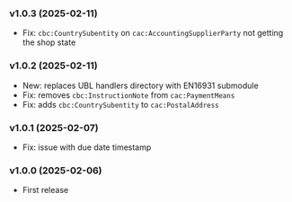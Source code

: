 ### v1.0.3 (2025-02-11)

- Fix: `cbc:CountrySubentity` on `cac:AccountingSupplierParty` not getting the shop state

### v1.0.2 (2025-02-11)

- New: replaces UBL handlers directory with EN16931 submodule
- Fix: removes `cbc:InstructionNote` from `cac:PaymentMeans`
- Fix: adds `cbc:CountrySubentity` to `cac:PostalAddress`

### v1.0.1 (2025-02-07)

- Fix: issue with due date timestamp

### v1.0.0 (2025-02-06)

- First release
